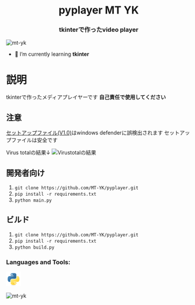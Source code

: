 <h1 align="center">pyplayer MT YK</h1>
<h3 align="center">tkinterで作ったvideo player</h3>

<p align="left"> <img src="https://komarev.com/ghpvc/?username=mt-yk&label=Profile%20views&color=0e75b6&style=flat" alt="mt-yk" /> </p>

- 🌱 I’m currently learning **tkinter**


# 説明
tkinterで作ったメディアプレイヤーです
**自己責任で使用してください**
## 注意
[セットアップファイル(V1.0)](https://github.com/MT-YK/pyplayer/releases/download/1.0/pyplayer_setup.exe)はwindows defenderに誤検出されます
セットアップファイルは安全です

Virus totalの結果↓
![Virustotalの結果](https://github.com/MT-YK/pyplayer/raw/main/virustotal.png)

## 開発者向け
 1. `git clone https://github.com/MT-YK/pyplayer.git`
 2. `pip install -r requirements.txt`
 3. `python main.py`
## ビルド
 1. `git clone https://github.com/MT-YK/pyplayer.git`
 2. `pip install -r requirements.txt`
 3. `python build.py`
<p align="left">
</p>

<h3 align="left">Languages and Tools:</h3>
<p align="left"> <a href="https://www.python.org" target="_blank" rel="noreferrer"> <img src="https://raw.githubusercontent.com/devicons/devicon/master/icons/python/python-original.svg" alt="python" width="40" height="40"/> </a> </p>


<p><img align="left" src="https://github-readme-stats.vercel.app/api/top-langs?username=mt-yk&show_icons=true&locale=en&layout=compact" alt="mt-yk" /></p>
